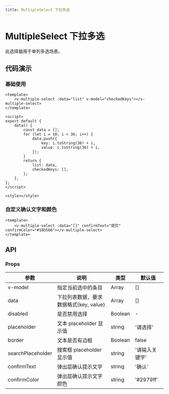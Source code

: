```yaml
---
title: MultipleSelect 下拉多选
---
```


# MultipleSelect 下拉多选

此选择器用于单列多选场景。

<Mobile src="http://front-end.pages.cloudhw.cn:8000/ember/example/#/pages/v-multiple-select/index"/>

## 代码演示

### 基础使用

```vue
<template>
    <v-multiple-select :data="list" v-model="checkedKeys"></v-multiple-select>
</template>

<script>
export default {
    data() {
        const data = [];
        for (let i = 10; i < 36; i++) {
            data.push({
                key: i.toString(36) + i,
                value: i.toString(36) + i,
            });
        }
        return {
            list: data,
            checkedKeys: [],
        };
    },
};
</script>

<style></style>
```

### 自定义确认文字和颜色

```vue
<template>
    <v-multiple-select :data="[]" confirmText="提交" confirmColor="#18b566"></v-multiple-select>
</template>
```

## API

### Props

| 参数              | 说明                                   | 类型    | 默认值         |
| ----------------- | -------------------------------------- | ------- | -------------- |
| v-model           | 指定当前选中的条目                     | Array   | []             |
| data              | 下拉列表数据，要求数据格式{key, value} | Array   | []             |
| disabled          | 是否禁用选择                           | Boolean | -              |
| placeholder       | 文本 placeholder 显示值                | string  | '请选择'       |
| border            | 文本是否有边框                         | Boolean | false          |
| searchPlaceholder | 搜索框 placeholder 显示值              | string  | '请输入关键字' |
| confirmText       | 弹出层确认提示文字                     | string  | '确认'         |
| confirmColor      | 弹出层确认提示文字颜色                 | string  | '#2979ff'      |
